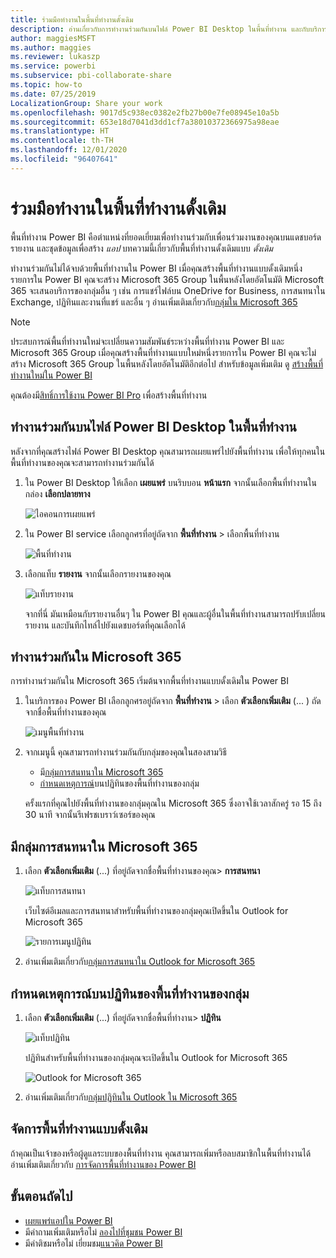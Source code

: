 ```yaml
---
title: ร่วมมือทำงานในพื้นที่ทำงานดั้งเดิม
description: อ่านเกี่ยวกับการทำงานร่วมกันบนไฟล์ Power BI Desktop ในพื้นที่ทำงาน และกับบริการของ Microsoft 365 เช่น การแชร์ไฟล์บน OneDrive for Business, การสนทนาใน Exchange, ปฏิทิน และงาน
author: maggiesMSFT
ms.author: maggies
ms.reviewer: lukaszp
ms.service: powerbi
ms.subservice: pbi-collaborate-share
ms.topic: how-to
ms.date: 07/25/2019
LocalizationGroup: Share your work
ms.openlocfilehash: 9017d5c938ec0382e2fb27b00e7fe08945e10a5b
ms.sourcegitcommit: 653e18d7041d3dd1cf7a38010372366975a98eae
ms.translationtype: HT
ms.contentlocale: th-TH
ms.lasthandoff: 12/01/2020
ms.locfileid: "96407641"
---
```

# <a name="collaborate-in-a-classic-workspace"></a>ร่วมมือทำงานในพื้นที่ทำงานดั้งเดิม
พื้นที่ทำงาน Power BI คือตำแหน่งที่ยอดเยี่ยมเพื่อทำงานร่วมกับเพื่อนร่วมงานของคุณบนแดชบอร์ด รายงาน และชุดข้อมูลเพื่อสร้าง *แอป* บทความนี้เกี่ยวกับพื้นที่ทำงานดั้งเดิมแบบ *ดั้งเดิม*  

ทำงานร่วมกันไม่ได้จบด้วยพื้นที่ทำงานใน Power BI เมื่อคุณสร้างพื้นที่ทำงานแบบดั้งเดิมหนึ่งรายการใน Power BI คุณจะสร้าง Microsoft 365 Group ในพื้นหลังโดยอัตโนมัติ Microsoft 365 จะเสนอบริการของกลุ่มอื่น ๆ เช่น การแชร์ไฟล์บน OneDrive for Business, การสนทนาใน Exchange, ปฏิทินและงานที่แชร์ และอื่น ๆ อ่านเพิ่มเติมเกี่ยวกับ[กลุ่มใน Microsoft 365](https://support.office.com/article/Create-a-group-in-Office-365-7124dc4c-1de9-40d4-b096-e8add19209e9)

> [!NOTE]
> ประสบการณ์พื้นที่ทำงานใหม่จะเปลี่ยนความสัมพันธ์ระหว่างพื้นที่ทำงาน Power BI และ Microsoft 365 Group เมื่อคุณสร้างพื้นที่ทำงานแบบใหม่หนึ่งรายการใน Power BI คุณจะไม่สร้าง Microsoft 365 Group ในพื้นหลังโดยอัตโนมัติอีกต่อไป สำหรับข้อมูลเพิ่มเติม ดู [สร้างพื้นที่ทำงานใหม่ใน Power BI](service-create-the-new-workspaces.md)

คุณต้องมี[สิทธิ์การใช้งาน Power BI Pro](../fundamentals/service-features-license-type.md) เพื่อสร้างพื้นที่ทำงาน

## <a name="collaborate-on-power-bi-desktop-files-in-a-workspace"></a>ทำงานร่วมกันบนไฟล์ Power BI Desktop ในพื้นที่ทำงาน
หลังจากที่คุณสร้างไฟล์ Power BI Desktop คุณสามารถเผยแพร่ไปยังพื้นที่ทำงาน เพื่อให้ทุกคนในพื้นที่ทำงานของคุณจะสามารถทำงานร่วมกันได้

1. ใน Power BI Desktop ให้เลือก **เผยแพร่** บนริบบอน **หน้าแรก** จากนั้นเลือกพื้นที่ทำงานในกล่อง **เลือกปลายทาง**
   
    ![ไอคอนการเผยแพร่](media/service-collaborate-power-bi-workspace/power-bi-group-publish-pbix.png)
2. ใน Power BI service เลือกลูกศรที่อยู่ถัดจาก **พื้นที่ทำงาน** > เลือกพื้นที่ทำงาน
   
    ![พื้นที่ทำงาน](media/service-collaborate-power-bi-workspace/power-bi-workspace-nav-arrow.png)
3. เลือกแท็บ **รายงาน** จากนั้นเลือกรายงานของคุณ
   
    ![แท็บรายงาน](media/service-collaborate-power-bi-workspace/power-bi-workspace-report.png)
   
    จากที่นี่ มันเหมือนกับรายงานอื่นๆ ใน Power BI คุณและผู้อื่นในพื้นที่ทำงานสามารถปรับเปลี่ยนรายงาน และบันทึกไทล์ไปยังแดชบอร์ดที่คุณเลือกได้

## <a name="collaborate-in-microsoft-365"></a>ทำงานร่วมกันใน Microsoft 365
การทำงานร่วมกันใน Microsoft 365 เริ่มต้นจากพื้นที่ทำงานแบบดั้งเดิมใน Power BI

1. ในบริการของ Power BI เลือกลูกศรอยู่ถัดจาก **พื้นที่ทำงาน** > เลือก **ตัวเลือกเพิ่มเติม** (... ) ถัดจากชื่อพื้นที่ทำงานของคุณ 
   
   ![เมนูพื้นที่ทำงาน](media/service-collaborate-power-bi-workspace/power-bi-app-ellipsis.png)
2. จากเมนูนี้ คุณสามารถทำงานร่วมกันกับกลุ่มของคุณในสองสามวิธี 
   
   * มี[กลุ่มการสนทนาใน Microsoft 365](#have-a-group-conversation-in-microsoft-365)
   * [กำหนดเหตุการณ์](#schedule-an-event-on-the-group-workspace-calendar)บนปฏิทินของพื้นที่ทำงานของกลุ่ม
   
   ครั้งแรกที่คุณไปยังพื้นที่ทำงานของกลุ่มคุณใน Microsoft 365 ซึ่งอาจใช้เวลาสักครู่ รอ 15 ถึง 30 นาที จากนั้นรีเฟรชเบราว์เซอร์ของคุณ

## <a name="have-a-group-conversation-in-microsoft-365"></a>มีกลุ่มการสนทนาใน Microsoft 365
1. เลือก **ตัวเลือกเพิ่มเติม** (...) ที่อยู่ถัดจากชื่อพื้นที่ทำงานของคุณ\> **การสนทนา** 
   
    ![แท็บการสนทนา](media/service-collaborate-power-bi-workspace/power-bi-app-ellipsis.png)
   
   เว็บไซต์อีเมลและการสนทนาสำหรับพื้นที่ทำงานของกลุ่มคุณเปิดขึ้นใน Outlook for Microsoft 365
   
   ![รายการเมนูปฏิทิน](media/service-collaborate-power-bi-workspace/pbi_grps_o365convo.png)
2. อ่านเพิ่มเติมเกี่ยวกับ[กลุ่มการสนทนาใน Outlook for Microsoft 365](https://support.office.com/Article/Have-a-group-conversation-a0482e24-a769-4e39-a5ba-a7c56e828b22)

## <a name="schedule-an-event-on-the-group-workspace-calendar"></a>กำหนดเหตุการณ์บนปฏิทินของพื้นที่ทำงานของกลุ่ม
1. เลือก **ตัวเลือกเพิ่มเติม** (...) ที่อยู่ถัดจากชื่อพื้นที่ทำงาน\> **ปฏิทิน** 
   
   ![แท็บปฏิทิน](media/service-collaborate-power-bi-workspace/power-bi-app-ellipsis.png)
   
   ปฏิทินสำหรับพื้นที่ทำงานของกลุ่มคุณจะเปิดขึ้นใน Outlook for Microsoft 365
   
   ![Outlook for Microsoft 365](media/service-collaborate-power-bi-workspace/pbi_grps_o365_calendar.png)
2. อ่านเพิ่มเติมเกี่ยวกับ[กลุ่มปฏิทินใน Outlook ใน Microsoft 365](https://support.office.com/Article/Add-edit-and-subscribe-to-group-events-0cf1ad68-1034-4306-b367-d75e9818376a)

## <a name="manage-a-classic-workspace"></a>จัดการพื้นที่ทำงานแบบดั้งเดิม
ถ้าคุณเป็นเจ้าของหรือผู้ดูแลระบบของพื้นที่ทำงาน คุณสามารถเพิ่มหรือลบสมาชิกในพื้นที่ทำงานได้ อ่านเพิ่มเติมเกี่ยวกับ [การจัดการพื้นที่ทำงานของ Power BI](service-manage-app-workspace-in-power-bi-and-office-365.md)

## <a name="next-steps"></a>ขั้นตอนถัดไป
* [เผยแพร่แอปใน Power BI](service-create-distribute-apps.md)
* มีคำถามเพิ่มเติมหรือไม่ [ลองไปที่ชุมชน Power BI](https://community.powerbi.com/)
* มีคำติชมหรือไม่ เยี่ยมชม[แนวคิด Power BI](https://ideas.powerbi.com/forums/265200-power-bi)
